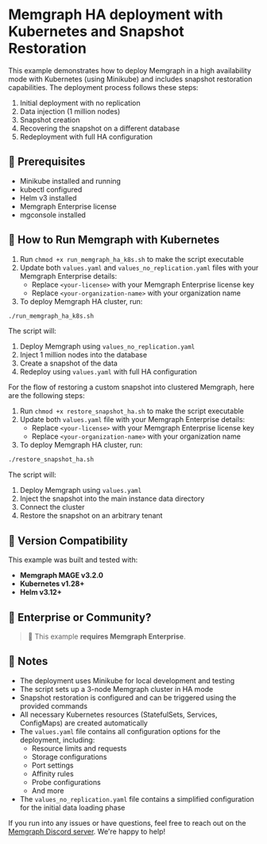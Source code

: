 # Memgraph HA deployment with Kubernetes and Snapshot Restoration

This example demonstrates how to deploy Memgraph in a high availability mode with Kubernetes (using Minikube) and includes snapshot restoration capabilities. The deployment process follows these steps:

1. Initial deployment with no replication
2. Data injection (1 million nodes)
3. Snapshot creation
4. Recovering the snapshot on a different database
5. Redeployment with full HA configuration

## 🚀 Prerequisites

- Minikube installed and running
- kubectl configured
- Helm v3 installed
- Memgraph Enterprise license
- mgconsole installed

## 🚀 How to Run Memgraph with Kubernetes

1. Run `chmod +x run_memgraph_ha_k8s.sh` to make the script executable
2. Update both `values.yaml` and `values_no_replication.yaml` files with your Memgraph Enterprise details:
   - Replace `<your-license>` with your Memgraph Enterprise license key
   - Replace `<your-organization-name>` with your organization name
3. To deploy Memgraph HA cluster, run:

```bash
./run_memgraph_ha_k8s.sh
```

The script will:
1. Deploy Memgraph using `values_no_replication.yaml`
2. Inject 1 million nodes into the database
3. Create a snapshot of the data
4. Redeploy using `values.yaml` with full HA configuration

For the flow of restoring a custom snapshot into clustered Memgraph, here are the following steps:
1. Run `chmod +x restore_snapshot_ha.sh` to make the script executable
2. Update both `values.yaml` file with your Memgraph Enterprise details:
   - Replace `<your-license>` with your Memgraph Enterprise license key
   - Replace `<your-organization-name>` with your organization name
3. To deploy Memgraph HA cluster, run:

```bash
./restore_snapshot_ha.sh
```

The script will:
1. Deploy Memgraph using `values.yaml`
2. Inject the snapshot into the main instance data directory
3. Connect the cluster
4. Restore the snapshot on an arbitrary tenant


## 🔖 Version Compatibility

This example was built and tested with:

- **Memgraph MAGE v3.2.0**
- **Kubernetes v1.28+**
- **Helm v3.12+**

## 🏢 Enterprise or Community?

> 🛑 This example **requires Memgraph Enterprise**.

## 📝 Notes

- The deployment uses Minikube for local development and testing
- The script sets up a 3-node Memgraph cluster in HA mode
- Snapshot restoration is configured and can be triggered using the provided commands
- All necessary Kubernetes resources (StatefulSets, Services, ConfigMaps) are created automatically
- The `values.yaml` file contains all configuration options for the deployment, including:
  - Resource limits and requests
  - Storage configurations
  - Port settings
  - Affinity rules
  - Probe configurations
  - And more
- The `values_no_replication.yaml` file contains a simplified configuration for the initial data loading phase

If you run into any issues or have questions, feel free to reach out on the [Memgraph Discord server](https://discord.gg/memgraph). We're happy to help! 